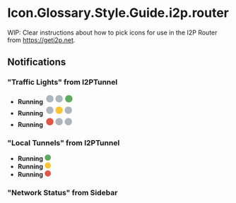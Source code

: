# Icon.Glossary.Style.Guide.i2p.router
WIP: Clear instructions about how to pick icons for use in the I2P Router from https://geti2p.net.

## Notifications

### "Traffic Lights" from I2PTunnel

  * **Running** ![Running](console/css/console_status_running.png)
  * **Running** ![Starting](console/css/console_status_starting.png)
  * **Running** ![Stopped](console/css/console_status_stopped.png)

### "Local Tunnels" from I2PTunnel

  * **Running** ![Running](console/local_up.png)
  * **Running** ![Starting](console/local_inprogress.png)
  * **Running** ![Stopped](console/local_down.png)

### "Network Status" from Sidebar

